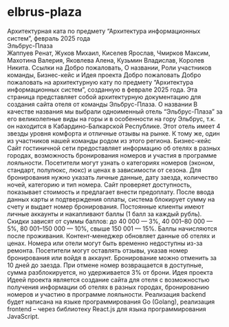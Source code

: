# elbrus-plaza
Архитектурная ката по предмету “Архитектура информационных систем”, февраль 2025 года  
Эльбрус-Плаза  
Жаппуев Ренат, Жуков Михаил, Киселев Ярослав, Чмирков Максим, Махотина Валерия, Яковлева Алена, Кузьмин Владислав, Королев Никита.
Ссылки на Добро пожаловать, О названии, Роли участников команды, Бизнес-кейс и Идея проекта
Добро пожаловать
Добро пожаловать на архитектурную кату по предмету “Архитектура информационных систем”, созданную в феврале 2025 года.
Эта страница представляет собой архитектурную документацию для создания сайта отеля от команды Эльбрус-Плаза.
О названии
В качестве названия мы выбрали одноименный отель “Эльбрус-Плаза” за его великолепные виды на горы и в особенности на гору Эльбрус, т.к. он находится в Кабардино-Балкарской Республике. Этот отель имеет 4 звезды уровня комфорта и отличные отзывы на рынке. К тому же, один из участников нашей команды родом из этого региона.
Бизнес-кейс
Сайт гостиничной сети предоставляет информацию об отелях в разных городах, возможность бронирования номеров и участия в программе лояльности. Посетители могут узнать о категориях номеров (эконом, стандарт, полулюкс, люкс) и ценах в зависимости от сезона. Для бронирования нужно указать личные данные, дату заезда, количество ночей, категорию и тип номера. Сайт проверяет доступность, показывает стоимость и предлагает внести предоплату. После ввода данных карты и подтверждения оплаты, система блокирует сумму на счету и выдает номер бронирования.
Постоянные клиенты имеют личные аккаунты и накапливают баллы (1 балл за каждый рубль). Скидки зависят от суммы баллов: до 40 000 — 3%, 40 001–80 000 — 5%, 80 001–150 000 — 10%, свыше 150 001 — 15%. Баллы начисляются после проживания.
Контент-менеджер обновляет данные об отелях и ценах. Номера или отели могут быть временно недоступны из-за ремонта.
Посетители могут оставлять отзывы, указав номер бронирования или войдя в аккаунт.
Бронирование можно отменить за 10 дней до заезда. При отмене номер возвращается в доступные, сумма разблокируется, но удерживается 3% от брони.
Идея проекта
Идеей проекта является создание сайта для отеля с возможностью получения информации об отелях в разных городах, бронированию номеров и участию в программе лояльности. Реализация backend будет написана на языке программирования Go (Golang), реализация frontend – через библиотеку React.js для языка программирования JavaScript.
